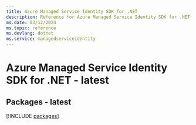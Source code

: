 ```yaml
---
title: Azure Managed Service Identity SDK for .NET
description: Reference for Azure Managed Service Identity SDK for .NET
ms.date: 03/12/2024
ms.topic: reference
ms.devlang: dotnet
ms.service: managedserviceidentity
---
```

# Azure Managed Service Identity SDK for .NET - latest
## Packages - latest
[!INCLUDE [packages](managed-service-identity-index.md)]